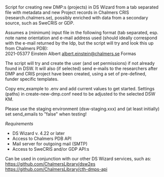 Script for creating new DMP:s (projects) in DS Wizard from a tab separated file with metadata and new Project records in Chalmers CRIS (research.chalmers.se), possibly enriched with data from a secondary source, such as SweCRIS or GDP.

Assumes a (minimum) input file in the following format (tab separated, esp. note name orientation and e-mail address used (should ideally correspond with the e-mail returned by the Idp, but the script will try and look this up from Chalmers PDB):        
2021-05377	Einstein Albert   albert.einstein@chalmers.se   Formas        

The script will try and create the user (and set permissions) if not already found in DSW. It will also (if selected) send e-mails to the researchers after DMP and CRIS project have been created, using a set of pre-defined, funder specific templates.    

Copy env_example to .env and add current values to get started. Settings (paths) in create-new-dmp.conf need to be adjusted to the selected DSW KM.    

Please use the staging environment (dsw-staging.xxx) and (at least initially) set send_emails to "false" when testing!  

*Requirements*   
* DS Wizard v. 4.22 or later    
* Access to Chalmers PDB API    
* Mail server for outgoing mail (SMTP)   
* Access to SweCRIS and/or GDP API:s    

Can be used in conjunction with our other DS Wizard services, such as:   
https://github.com/ChalmersLibrary/dsw2es        
https://github.com/ChalmersLibrary/cth-dmps-api   

